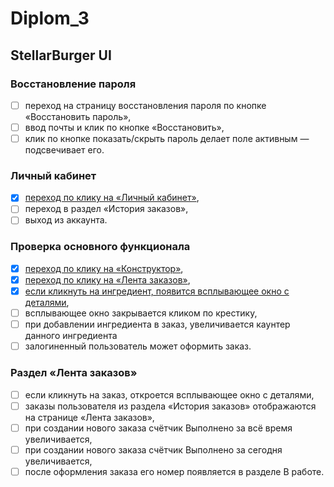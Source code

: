 # Diplom_3
## StellarBurger UI
### Восстановление пароля
- [ ] переход на страницу восстановления пароля по кнопке «Восстановить пароль»,  
- [ ] ввод почты и клик по кнопке «Восстановить»,  
- [ ] клик по кнопке показать/скрыть пароль делает поле активным — подсвечивает его.  
### Личный кабинет  
- [x] [переход по клику на «Личный кабинет»](tests/test_site_header.py#test_transition_by_click_on_element),
- [ ] переход в раздел «История заказов»,
- [ ] выход из аккаунта.
### Проверка основного функционала
- [x] [переход по клику на «Конструктор»](tests/test_site_header.py),
- [x] [переход по клику на «Лента заказов»](tests/test_site_header.py),
- [x] [если кликнуть на ингредиент, появится всплывающее окно с деталями](tests/test_burger_constructor.py),
- [ ] всплывающее окно закрывается кликом по крестику,
- [ ] при добавлении ингредиента в заказ, увеличивается каунтер данного ингредиента
- [ ] залогиненный пользователь может оформить заказ.
### Раздел «Лента заказов»
- [ ] если кликнуть на заказ, откроется всплывающее окно с деталями,
- [ ] заказы пользователя из раздела «История заказов» отображаются на странице «Лента заказов»,
- [ ] при создании нового заказа счётчик Выполнено за всё время увеличивается,
- [ ] при создании нового заказа счётчик Выполнено за сегодня увеличивается,
- [ ] после оформления заказа его номер появляется в разделе В работе.